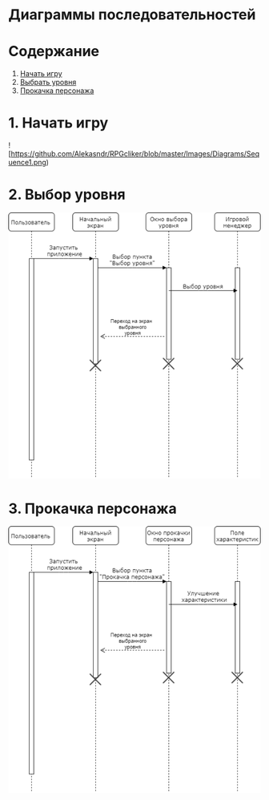 # Диаграммы последовательностей

# Содержание
1. [Начать игру](#1)  
2. [Выбрать уровня](#2)  
3. [Прокачка персонажа](#3)

<a name="1"/>

# 1. Начать игру 
![https://github.com/Alekasndr/RPGcliker/blob/master/Images/Diagrams/Sequence1.png)

<a name="2"/>

# 2. Выбор уровня
![Диаграмма последовательностей 2](https://github.com/Alekasndr/RPGcliker/blob/master/Images/Diagrams/Sequence2.png)

<a name="3"/>

# 3. Прокачка персонажа
![Диаграмма последовательностей 3](https://github.com/Alekasndr/RPGcliker/blob/master/Images/Diagrams/Sequence3.png)
